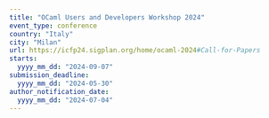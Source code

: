 ```yaml
---
title: "OCaml Users and Developers Workshop 2024"
event_type: conference
country: "Italy"
city: "Milan"
url: https://icfp24.sigplan.org/home/ocaml-2024#Call-for-Papers
starts:
  yyyy_mm_dd: "2024-09-07"
submission_deadline:
  yyyy_mm_dd: "2024-05-30"
author_notification_date:
  yyyy_mm_dd: "2024-07-04"
---
```


